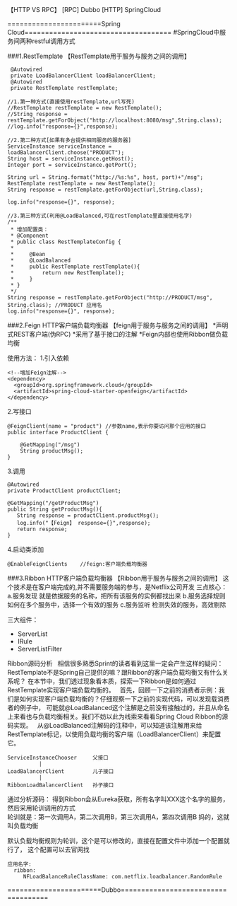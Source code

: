 【HTTP VS RPC】
[RPC]    Dubbo
[HTTP]   SpringCloud 


=======================Spring Cloud====================================
#SpringCloud中服务间两种restful调用方式

###1.RestTemplate 【RestTemplate用于服务与服务之间的调用】
```
 @Autowired
 private LoadBalancerClient loadBalancerClient;
 @Autowired
 private RestTemplate restTemplate;
```

```
//1.第一种方式(直接使用restTemplate,url写死)
//RestTemplate restTemplate = new RestTemplate();
//String response = restTemplate.getForObject("http://localhost:8080/msg",String.class);
//log.info("response={}",response);
```

```
//2.第二种方式[如果有多台提供相同服务的服务器]
ServiceInstance serviceInstance = loadBalancerClient.choose("PRODUCT");
String host = serviceInstance.getHost();
Integer port = serviceInstance.getPort();

String url = String.format("http://%s:%s", host, port)+"/msg";
RestTemplate restTemplate = new RestTemplate();
String response = restTemplate.getForObject(url,String.class);

log.info("response={}", response);
```

```
//3.第三种方式(利用@LoadBalanced,可在restTemplate里直接使用名字)
/**
 * 增加配置类：
 * @Component
 * public class RestTemplateConfig {
 *
 *     @Bean
 *     @LoadBalanced
 *     public RestTemplate restTemplate(){
 *         return new RestTemplate();
 *     }
 * }
 */
String response = restTemplate.getForObject("http://PRODUCT/msg", String.class); //PRODUCT 应用名
log.info("response={}", response);
```




###2.Feign  HTTP客户端负载均衡器  【feign用于服务与服务之间的调用】
*声明式REST客户端(伪RPC)
*采用了基于接口的注解
*Feign内部也使用Ribbon做负载均衡


使用方法：
1.引入依赖
```
<!--增加Feign注解-->
<dependency>
  <groupId>org.springframework.cloud</groupId>
  <artifactId>spring-cloud-starter-openfeign</artifactId>
</dependency>
```
2.写接口
```
@FeignClient(name = "product") //参数name,表示你要访问那个应用的接口
public interface ProductClient {

    @GetMapping("/msg")
    String productMsg();
}
```
3.调用
```
@Autowired
private ProductClient productClient;

@GetMapping("/getProductMsg")
public String getProductMsg(){
   String response = productClient.productMsg();
   log.info("【Feign】 response={}",response);
   return response;
}
```
4.启动类添加
```
@EnableFeignClients    //feign:客户端负载均衡器
```






###3.Ribbon HTTP客户端负载均衡器  【Ribbon用于服务与服务之间的调用】
这个技术是在客户端完成的,并不需要服务端的参与，是Netflix公司开发
三点核心：
a.服务发现 
     就是依据服务的名称，把所有该服务的实例都找出来 
b.服务选择规则
     如何在多个服务中，选择一个有效的服务
c.服务监听
     检测失效的服务，高效剔除

三大组件：
* ServerList
* IRule
* ServerListFilter     

Ribbon源码分析
  相信很多熟悉Sprint的读者看到这里一定会产生这样的疑问：RestTemplate不是Spring自己提供的嘛？跟Ribbon的客户端负载均衡又有什么关系呢？
  在本节中，我们透过现象看本质，探索一下Ribbon是如何通过RestTemplate实现客户端负载均衡的。
  首先，回顾一下之前的消费者示例：我们是如何实现客户端负载均衡的？仔细观察一下之前的实现代码，可以发现载消费者的例子中，
  可能就@LoadBalanced这个注解是之前没有接触过的，并且从命名上来看也与负载均衡相关。我们不妨以此为线索来看看Spring Cloud Ribbon的源码实现。
  从@LoadBalanced注解码的注释中，可以知道该注解用来给RestTemplate标记，以使用负载均衡的客户端（LoadBalancerClient）来配置它。

```
ServiceInstanceChooser     父接口            
          |
LoadBalancerClient         儿子接口
          | 
RibbonLoadBalancerClient   孙子接口                     
```     
通过分析源码：
得到Ribbon会从Eureka获取，所有名字叫XXX这个名字的服务，然后采用轮训调用的方式  
轮训就是：第一次调用A，第二次调用B，第三次调用A，第四次调用B
妈的，这就叫负载均衡

默认负载均衡规则为轮训，这个是可以修改的，直接在配置文件中添加一个配置就行了，
这个配置可以去官网找
```
应用名字:
  ribbon:
     NFLoadBalanceRuleClassName: com.netflix.loadbalancer.RandomRule
```     
     
     
     
=======================Dubbo====================================     




